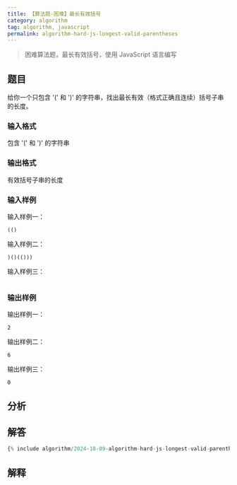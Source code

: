 ```yaml
---
title: 【算法题-困难】最长有效括号
category: algorithm
tag: algorithm, javascript
permalink: algorithm-hard-js-longest-valid-parentheses
---
```


> 困难算法题，最长有效括号，使用 JavaScript 语言编写

## 题目

给你一个只包含 '(' 和 ')' 的字符串，找出最长有效（格式正确且连续）括号子串的长度。

### 输入格式

包含 '(' 和 ')' 的字符串

### 输出格式

有效括号子串的长度

### 输入样例

输入样例一：

```plaintext
(()
```

输入样例二：

```plaintext
)()(()))
```

输入样例三：

```plaintext

```

### 输出样例

输出样例一：

```plaintext
2
```

输出样例二：

```plaintext
6
```

输出样例三：

```plaintext
0
```

## 分析

## 解答

```js
{% include algorithm/2024-10-09-algorithm-hard-js-longest-valid-parentheses.js %}
```

## 解释


